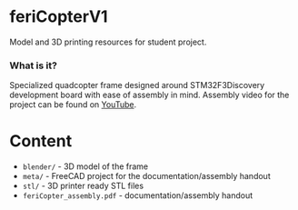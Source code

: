 # feriCopterV1
Model and 3D printing resources for student project.

### What is it?
Specialized quadcopter frame designed around STM32F3Discovery development board with ease of assembly in mind.
Assembly video for the project can be found on [YouTube](https://youtu.be/s-TGnOwG-w0).

# Content
- `blender/` - 3D model of the frame
- `meta/` - FreeCAD project for the documentation/assembly handout
- `stl/` - 3D printer ready STL files
- `feriCopter_assembly.pdf` - documentation/assembly handout
